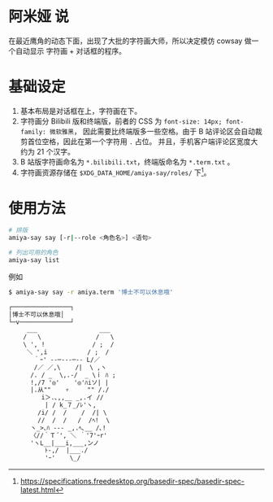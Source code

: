 # 阿米娅 说

在最近鹰角的动态下面，出现了大批的字符画大师，所以决定模仿 cowsay 做一个自动显示
字符画 + 对话框的程序。

# 基础设定

1. 基本布局是对话框在上，字符画在下。
2. 字符画分 Bilibili 版和终端版，前者的 CSS 为 `font-size: 14px; font-family: 微软雅黑`，
    因此需要比终端版多一些空格。由于 B 站评论区会自动裁剪首位空格，因此在第一个字符用 `.` 占位。
    并且，手机客户端评论区宽度大约为 21 个汉字。
3. B 站版字符画命名为 `*.bilibili.txt`，终端版命名为 `*.term.txt` 。
4. 字符画资源存储在 `$XDG_DATA_HOME/amiya-say/roles/` 下[^1]。

[^1]: https://specifications.freedesktop.org/basedir-spec/basedir-spec-latest.html

# 使用方法

```sh
# 排版
amiya-say say [-r|--role <角色名>] <语句>
```

```sh
# 列出可用的角色
amiya-say list
```

例如

```sh
$ amiya-say say -r amiya.term '博士不可以休息哦'
```

```txt
┌────────────────┐
│博士不可以休息哦│
└─v──────────────┘
     ___                 ___
    /   \               /   \
    \ ', !             / ;  /
     ＼ ',i           / ;  /
       ｀ｰ' --─‐‐‐─-- L/／
       /／ ／,\    /|  \ ,ヽ
      /. / _  \,.-/  _ \ｉ ﾊ ;
      !,/7 '◎'    '◎'ﾊiソ| |
      |.从""    ▿     "" /./
         i＞.､,,__ _,.イ //
          | / k_７_/ﾚ'ヽ,
        /i/ /  /    /  /| \
        //  /  /   /  /ﾍ!  \
      ヽ_>､ﾊ --- _,.ﾍ､__ /､!
      〈//｀Ｔ´', ＼ ｀'7'ｰr'
      'ヽL__|___i,___,ンノ
          ﾄ-,/  |___./
          'ｰ'    \_/
```